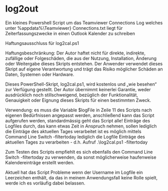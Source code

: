 # log2out
Ein kleines Powershell Script um das Teamviewer Connections Log welches unter %appdata%\Teamviewer} Connections.txt liegt für Zeiterfassungszwecke in einen Outlook Kalender zu schreiben

Haftungsausschluss für log2cal.ps1

Haftungsbeschränkung:
Der Autor haftet nicht für direkte, indirekte, zufällige oder Folgeschäden, die aus der Nutzung, Installation, Änderung oder Weitergabe dieses Skripts entstehen. Der Anwender verwendet dieses Skript auf eigene Verantwortung und trägt das Risiko möglicher Schäden an Daten, Systemen oder Hardware.

Dieses PowerShell-Skript, log2cal.ps1, wird kostenlos und „wie besehen“ zur Verfügung gestellt. Der Autor übernimmt keinerlei Garantie, weder ausdrücklich noch stillschweigend, bezüglich der Funktionalität, Genauigkeit oder Eignung dieses Skripts für einen bestimmten Zweck.

Verwendung: es muss die Variable $logFile in Zeile 11 des Scripts nach eigenen Bedürfnissen angepasst werden, anschließend kann das Script aufgerufen werden, standardmässig geht das Script alle! Einträge des Logfiles durch, das kann etwas Zeit in Anspruch nehmen, sollen lediglich die Einträge des aktuellen Tages verarbeitet ist es möglich mittels Command Line Switch -filtertoday lediglich die Logfile Einträge des aktuellen Tages zu verarbeiten - d.h. Aufruf .\log2cal.ps1 -filtertoday

Zum Testen des Scripts empfiehlt es sich ebenfalls den Command Line Switch -filtertoday zu verwenden, da sonst möglicherweise haufenweise Kalendereinträge erstellt werden.

Aktuell hat das Script Probleme wenn der Username im Logfile ein Leerzeichen enthält, da das in meinem Anwendungsfall keine Rolle spielt, werde ich es vorläufig dabei belassen.
